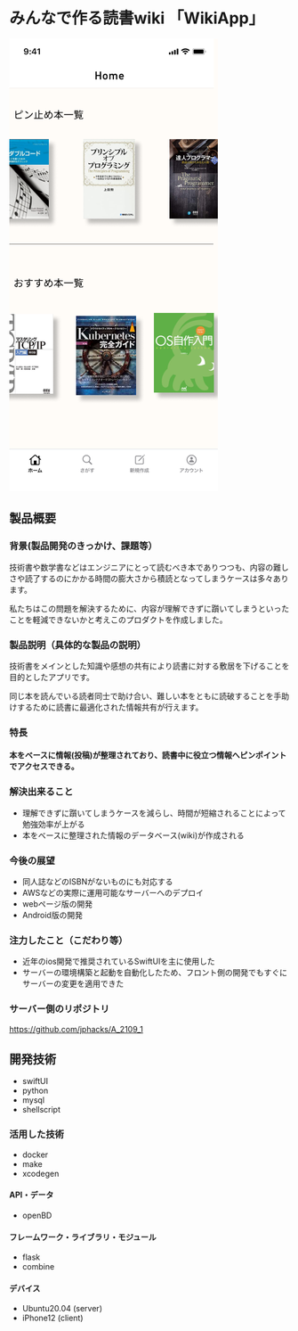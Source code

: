 # みんなで作る読書wiki 「WikiApp」 

![](./top.png)
## 製品概要
### 背景(製品開発のきっかけ、課題等）
技術書や数学書などはエンジニアにとって読むべき本でありつつも、内容の難しさや読了するのにかかる時間の膨大さから積読となってしまうケースは多々あります。

私たちはこの問題を解決するために、内容が理解できずに躓いてしまうといったことを軽減できないかと考えこのプロダクトを作成しました。
### 製品説明（具体的な製品の説明）
技術書をメインとした知識や感想の共有により読書に対する敷居を下げることを目的としたアプリです。

同じ本を読んでいる読者同士で助け合い、難しい本をともに読破することを手助けするために読書に最適化された情報共有が行えます。
### 特長
#### 本をベースに情報(投稿)が整理されており、読書中に役立つ情報へピンポイントでアクセスできる。

### 解決出来ること
* 理解できずに躓いてしまうケースを減らし、時間が短縮されることによって勉強効率が上がる
* 本をベースに整理された情報のデータベース(wiki)が作成される

### 今後の展望
* 同人誌などのISBNがないものにも対応する
* AWSなどの実際に運用可能なサーバーへのデプロイ
* webページ版の開発
* Android版の開発

### 注力したこと（こだわり等）
* 近年のios開発で推奨されているSwiftUIを主に使用した
* サーバーの環境構築と起動を自動化したため、フロント側の開発でもすぐにサーバーの変更を適用できた
### サーバー側のリポジトリ
https://github.com/jphacks/A_2109_1

## 開発技術
* swiftUI
* python
* mysql
* shellscript
### 活用した技術
* docker
* make
* xcodegen
#### API・データ
* openBD

#### フレームワーク・ライブラリ・モジュール
* flask
* combine

#### デバイス
* Ubuntu20.04 (server)
* iPhone12 (client)
